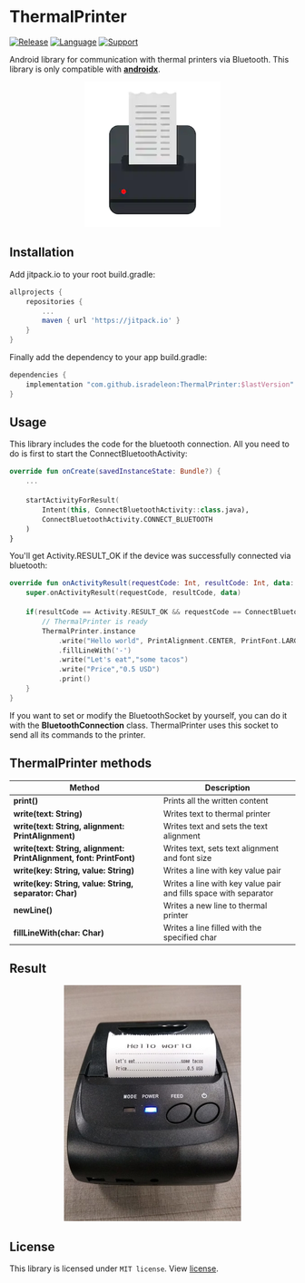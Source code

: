 # ThermalPrinter
[![Release](https://img.shields.io/github/release/isradeleon/ThermalPrinter.svg)](https://jitpack.io/#isradeleon/ThermalPrinter)
[![Language](https://img.shields.io/badge/language-kotlin-orange.svg)](https://kotlinlang.org/)
[![Support](https://img.shields.io/badge/support-AndroidX-brightgreen)](https://developer.android.com/jetpack/androidx)

Android library for communication with thermal printers via Bluetooth.
This library is only compatible with [**androidx**](https://developer.android.com/jetpack/androidx/).

<p align="center">
    <img src="capture.png">
</p>

## Installation

Add jitpack.io to your root build.gradle:
```gradle
allprojects {
    repositories {
        ...
        maven { url 'https://jitpack.io' }
    }
}
```

Finally add the dependency to your app build.gradle:
```gradle
dependencies {
    implementation "com.github.isradeleon:ThermalPrinter:$lastVersion"
}
```

## Usage
This library includes the code for the bluetooth connection. All you need to do is first to
start the ConnectBluetoothActivity:

```kotlin
override fun onCreate(savedInstanceState: Bundle?) {
    ...

    startActivityForResult(
        Intent(this, ConnectBluetoothActivity::class.java),
        ConnectBluetoothActivity.CONNECT_BLUETOOTH
    )
}
```

You'll get Activity.RESULT_OK if the device was successfully connected via bluetooth:

```kotlin
override fun onActivityResult(requestCode: Int, resultCode: Int, data: Intent?) {
    super.onActivityResult(requestCode, resultCode, data)

    if(resultCode == Activity.RESULT_OK && requestCode == ConnectBluetoothActivity.CONNECT_BLUETOOTH){
        // ThermalPrinter is ready
        ThermalPrinter.instance
            .write("Hello world", PrintAlignment.CENTER, PrintFont.LARGE)
            .fillLineWith('-')
            .write("Let's eat","some tacos")
            .write("Price","0.5 USD")
            .print()
    }
}
```

If you want to set or modify the BluetoothSocket by yourself, you can do it with the **BluetoothConnection** class.
ThermalPrinter uses this socket to send all its commands to the printer.

## ThermalPrinter methods

| Method | Description |
|------------------------------------|--------------------------|
| **print()** | Prints all the written content |
| **write(text: String)** | Writes text to thermal printer |
| **write(text: String, alignment: PrintAlignment)** | Writes text and sets the text alignment |
| **write(text: String, alignment: PrintAlignment, font: PrintFont)** | Writes text, sets text alignment and font size |
| **write(key: String, value: String)** | Writes a line with key value pair |
| **write(key: String, value: String, separator: Char)** | Writes a line with key value pair and fills space with separator |
| **newLine()** | Writes a new line to thermal printer |
| **fillLineWith(char: Char)** | Writes a line filled with the specified char |

## Result

<p align="center">
    <img src="photo.jpg">
</p>

## License

This library is licensed under `MIT license`. View [license](LICENSE).